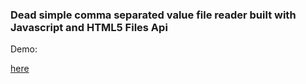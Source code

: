 ### Dead simple comma separated value file reader built with Javascript and HTML5 Files Api

Demo:

[here](http://rohitrox.github.com/js_csv)
